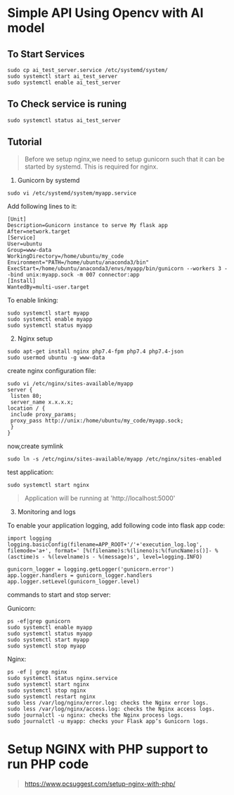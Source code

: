 # Simple API Using Opencv with AI model

## To Start Services 
```
sudo cp ai_test_server.service /etc/systemd/system/
sudo systemctl start ai_test_server
sudo systemctl enable ai_test_server
```
## To Check service is runing 
```
sudo systemctl status ai_test_server
```


## Tutorial

> Before we setup nginx,we need to setup gunicorn such that it can be started by systemd. This is required for nginx.

1.  Gunicorn by systemd
```
sudo vi /etc/systemd/system/myapp.service
```
Add following lines to it:
```
[Unit]
Description=Gunicorn instance to serve My flask app
After=network.target
[Service]
User=ubuntu
Group=www-data
WorkingDirectory=/home/ubuntu/my_code
Environment="PATH=/home/ubuntu/anaconda3/bin"
ExecStart=/home/ubuntu/anaconda3/envs/myapp/bin/gunicorn --workers 3 --bind unix:myapp.sock -m 007 connector:app
[Install]
WantedBy=multi-user.target
```
To enable linking:

```
sudo systemctl start myapp
sudo systemctl enable myapp
sudo systemctl status myapp
```
2. Nginx setup
```
sudo apt-get install nginx php7.4-fpm php7.4 php7.4-json
sudo usermod ubuntu -g www-data
```
create nginx configuration file:
```
sudo vi /etc/nginx/sites-available/myapp
server {
 listen 80;
 server_name x.x.x.x;
location / {
 include proxy_params;
 proxy_pass http://unix:/home/ubuntu/my_code/myapp.sock;
 }
}
```
now,create symlink
```
sudo ln -s /etc/nginx/sites-available/myapp /etc/nginx/sites-enabled
```
test application:
```
sudo systemctl start nginx
```
>Application will be running at 'http://localhost:5000'

3. Monitoring and logs

To enable your application logging, add following code into flask app code:
```
import logging
logging.basicConfig(filename=APP_ROOT+'/'+'execution_log.log', filemode='a+', format=' [%(filename)s:%(lineno)s:%(funcName)s()]- %(asctime)s - %(levelname)s - %(message)s', level=logging.INFO)
 
gunicorn_logger = logging.getLogger('gunicorn.error')
app.logger.handlers = gunicorn_logger.handlers
app.logger.setLevel(gunicorn_logger.level)
```
commands to start and stop server:

Gunicorn:
```
ps -ef|grep gunicorn    
sudo systemctl enable myapp
sudo systemctl status myapp
sudo systemctl start myapp
sudo systemctl stop myapp
```
Nginx:
```
ps -ef | grep nginx
sudo systemctl status nginx.service
sudo systemctl start nginx 
sudo systemctl stop nginx 
sudo systemctl restart nginx
sudo less /var/log/nginx/error.log: checks the Nginx error logs.
sudo less /var/log/nginx/access.log: checks the Nginx access logs.
sudo journalctl -u nginx: checks the Nginx process logs.
sudo journalctl -u myapp: checks your Flask app’s Gunicorn logs.
```

# Setup NGINX with PHP support to run PHP code
>https://www.pcsuggest.com/setup-nginx-with-php/